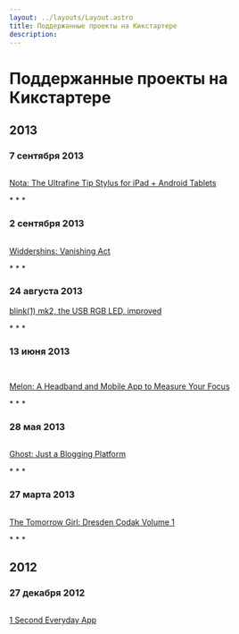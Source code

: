 ```yaml
---
layout: ../layouts/Layout.astro
title: Поддержанные проекты на Кикстартере
description:
---
```


# Поддержанные проекты на Кикстартере

## 2013

### 7 сентября 2013

<a href="https://href.li/?http://www.kickstarter.com/projects/jonatherton/nota-the-ultrafine-tip-stylus-for-ipad-android-tab"><img src="/static/kikstarter-2013-09-07.jpg" alt=""></a>

<a href="https://href.li/?http://www.kickstarter.com/projects/jonatherton/nota-the-ultrafine-tip-stylus-for-ipad-android-tab">Nota: The Ultrafine Tip Stylus for iPad + Android Tablets</a>

<p class="splitter">* * *</p>

### 2 сентября 2013

<a href="https://href.li/?http://www.kickstarter.com/projects/1403226937/widdershins-vanishing-act"><img src="/static/kikstarter-2013-09-02.jpg" alt=""></a>

<a href="https://href.li/?http://www.kickstarter.com/projects/1403226937/widdershins-vanishing-act">Widdershins: Vanishing Act</a>

<p class="splitter">* * *</p>

### 24 августа 2013

<a href="https://href.li/?http://www.kickstarter.com/projects/thingm/blink1-mk2-the-usb-rgb-led-improved">blink(1) mk2, the USB RGB LED, improved</a>

<p class="splitter">* * *</p>

### 13 июня 2013

<a href="https://href.li/?http://www.kickstarter.com/projects/806146824/melon-a-headband-and-mobile-app-to-measure-your-fo"><img src="/static/kikstarter-2013-06-13_1.jpg" alt=""></a>

<a href="https://href.li/?http://www.kickstarter.com/projects/806146824/melon-a-headband-and-mobile-app-to-measure-your-fo"><img src="/static/kikstarter-2013-06-13_2.png" alt=""></a>

<a href="https://href.li/?http://www.kickstarter.com/projects/806146824/melon-a-headband-and-mobile-app-to-measure-your-fo">Melon: A Headband and Mobile App to Measure Your Focus</a>

<p class="splitter">* * *</p>

### 28 мая 2013

<a href="https://href.li/?http://www.kickstarter.com/projects/johnonolan/ghost-just-a-blogging-platform"><img src="/static/kikstarter-2013-05-28.jpg" alt=""></a>

<a href="https://href.li/?http://www.kickstarter.com/projects/johnonolan/ghost-just-a-blogging-platform">Ghost: Just a Blogging Platform</a>

<p class="splitter">* * *</p>

### 27 марта 2013

<a href="https://href.li/?http://www.kickstarter.com/projects/156287353/the-tomorrow-girl-dresden-codak-volume-1"><img src="/static/kikstarter-2013-03-27.jpg" alt=""></a>

<a href="https://href.li/?http://www.kickstarter.com/projects/156287353/the-tomorrow-girl-dresden-codak-volume-1">The Tomorrow Girl: Dresden Codak Volume 1</a>

<p class="splitter">* * *</p>

## 2012

### 27 декабря 2012

<a href="https://href.li/?http://www.kickstarter.com/projects/cesarkuriyama/1-second-everyday-app"><img src="/static/kikstarter-2012-12-27.jpg" alt=""></a>

<a href="https://href.li/?http://www.kickstarter.com/projects/cesarkuriyama/1-second-everyday-app">1 Second Everyday App</a>
